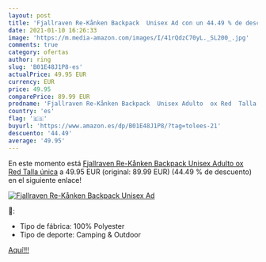 ```yaml
---
layout: post
title: 'Fjallraven Re-Kånken Backpack  Unisex Ad con un 44.49 % de descuento'
date: 2021-01-10 16:26:33
image: 'https://m.media-amazon.com/images/I/41rQdzC70yL._SL200_.jpg'
comments: true
category: ofertas
author: ring
slug: 'B01E48J1P8-es'
actualPrice: 49.95 EUR
currency: EUR
price: 49.95
comparePrice: 89.99 EUR
prodname: 'Fjallraven Re-Kånken Backpack  Unisex Adulto  ox Red  Talla única'
country: 'es'
flag: '🇪🇸'
buyurl: 'https://www.amazon.es/dp/B01E48J1P8/?tag=tolees-21'
descuento: '44.49'
average: '49.95'
---
```


En este momento está [Fjallraven Re-Kånken Backpack  Unisex Adulto  ox Red  Talla única](https://www.amazon.es/dp/B01E48J1P8/?tag=tolees-21) a 49.95 EUR (original: 89.99 EUR) (44.49 %  de descuento) en el siguiente enlace!

[![Fjallraven Re-Kånken Backpack  Unisex Ad](https://m.media-amazon.com/images/I/41rQdzC70yL._SL200_.jpg)](https://www.amazon.es/dp/B01E48J1P8/?tag=tolees-21)

🔎:

- Tipo de fábrica: 100% Polyester
- Tipo de deporte: Camping & Outdoor

[Aquí!!!](https://www.amazon.es/dp/B01E48J1P8/?tag=tolees-21)
